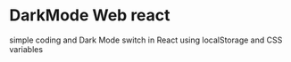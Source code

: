 # DarkMode Web react

 simple coding and Dark Mode switch in React using localStorage and CSS variables
